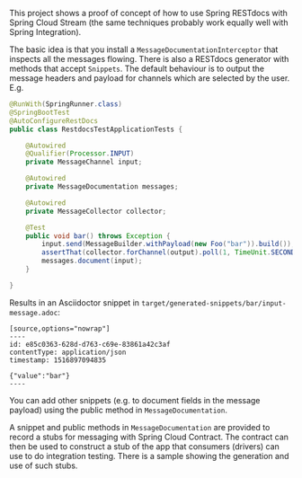 This project shows a proof of concept of how to use Spring RESTdocs with Spring Cloud Stream (the same techniques probably work equally well with Spring Integration).

The basic idea is that you install a `MessageDocumentationInterceptor` that inspects all the messages flowing. There is also a RESTdocs generator with methods that accept `Snippets`. The default behaviour is to output the message headers and payload for channels which are selected by the user. E.g.

```java
@RunWith(SpringRunner.class)
@SpringBootTest
@AutoConfigureRestDocs
public class RestdocsTestApplicationTests {

	@Autowired
	@Qualifier(Processor.INPUT)
	private MessageChannel input;

	@Autowired
	private MessageDocumentation messages;

	@Autowired
	private MessageCollector collector;

	@Test
	public void bar() throws Exception {
		input.send(MessageBuilder.withPayload(new Foo("bar")).build());
		assertThat(collector.forChannel(output).poll(1, TimeUnit.SECONDS)).isNotNull();
		messages.document(input);
	}

}
```

Results in an Asciidoctor snippet in `target/generated-snippets/bar/input-message.adoc`:

```
[source,options="nowrap"]
----
id: e85c0363-628d-d763-c69e-83861a42c3af
contentType: application/json
timestamp: 1516897094835

{"value":"bar"}
----
```

You can add other snippets (e.g. to document fields in the message payload) using the public method in `MessageDocumentation`.

A snippet and public methods in `MessageDocumentation` are provided to record a stubs for messaging with Spring Cloud Contract. The contract can then be used to construct a stub of the app that consumers (drivers) can use to do integration testing. There is a sample showing the generation and use of such stubs.
